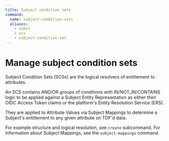 ```yaml
---
title: Subject condition sets
command:
  name: subject-condition-sets
  aliases:
    - subcs
    - scs
    - subject-condition-set
---
```


# Manage subject condition sets

Subject Condition Sets (SCSs) are the logical resolvers of entitlement to attributes.

An SCS contains AND/OR groups of conditions with IN/NOT_IN/CONTAINS logic to be applied against
a Subject Entity Representation as either their OIDC Access Token claims or the platform's Entity
Resolution Service (ERS).

They are applied to Attribute Values via Subject Mappings to determine a Subject's entitlement to
any given attribute on TDF'd data.

For example structure and logical resolution, see `create` subcommand. For information about Subject
Mappings, see the `subject-mappings` command.

